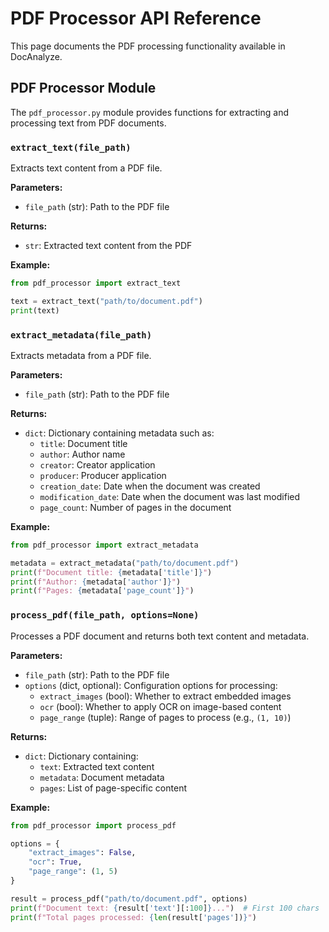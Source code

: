 # PDF Processor API Reference

This page documents the PDF processing functionality available in DocAnalyze.

## PDF Processor Module

The `pdf_processor.py` module provides functions for extracting and processing text from PDF documents.

### `extract_text(file_path)`

Extracts text content from a PDF file.

**Parameters:**

- `file_path` (str): Path to the PDF file

**Returns:**

- `str`: Extracted text content from the PDF

**Example:**

```python
from pdf_processor import extract_text

text = extract_text("path/to/document.pdf")
print(text)
```

### `extract_metadata(file_path)`

Extracts metadata from a PDF file.

**Parameters:**

- `file_path` (str): Path to the PDF file

**Returns:**

- `dict`: Dictionary containing metadata such as:
  - `title`: Document title
  - `author`: Author name
  - `creator`: Creator application
  - `producer`: Producer application
  - `creation_date`: Date when the document was created
  - `modification_date`: Date when the document was last modified
  - `page_count`: Number of pages in the document

**Example:**

```python
from pdf_processor import extract_metadata

metadata = extract_metadata("path/to/document.pdf")
print(f"Document title: {metadata['title']}")
print(f"Author: {metadata['author']}")
print(f"Pages: {metadata['page_count']}")
```

### `process_pdf(file_path, options=None)`

Processes a PDF document and returns both text content and metadata.

**Parameters:**

- `file_path` (str): Path to the PDF file
- `options` (dict, optional): Configuration options for processing:
  - `extract_images` (bool): Whether to extract embedded images
  - `ocr` (bool): Whether to apply OCR on image-based content
  - `page_range` (tuple): Range of pages to process (e.g., `(1, 10)`)

**Returns:**

- `dict`: Dictionary containing:
  - `text`: Extracted text content
  - `metadata`: Document metadata
  - `pages`: List of page-specific content

**Example:**

```python
from pdf_processor import process_pdf

options = {
    "extract_images": False,
    "ocr": True,
    "page_range": (1, 5)
}

result = process_pdf("path/to/document.pdf", options)
print(f"Document text: {result['text'][:100]}...")  # First 100 chars
print(f"Total pages processed: {len(result['pages'])}")
```